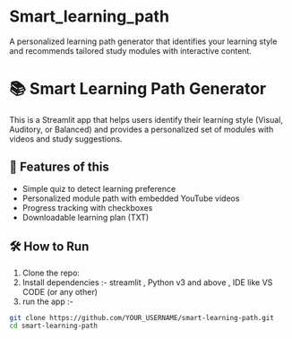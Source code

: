 # Smart_learning_path
A personalized learning path generator that identifies your learning style and recommends tailored study modules with interactive content.

# 📚 Smart Learning Path Generator

This is a Streamlit app that helps users identify their learning style (Visual, Auditory, or Balanced) and provides a personalized set of modules with videos and study suggestions.

## 🚀 Features of this 

- Simple quiz to detect learning preference
- Personalized module path with embedded YouTube videos
- Progress tracking with checkboxes
- Downloadable learning plan (TXT)

## 🛠 How to Run

1. Clone the repo:
2. Install dependencies :- streamlit , Python v3 and above , IDE like VS CODE (or any other)
3. run the app :-
```bash
git clone https://github.com/YOUR_USERNAME/smart-learning-path.git
cd smart-learning-path



